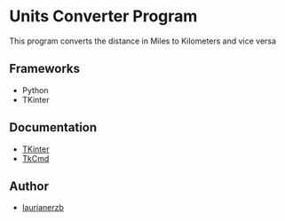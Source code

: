 # Units Converter Program
This program converts the distance in Miles to Kilometers and vice versa

## Frameworks
- Python
- TKinter

## Documentation
- [TKinter](https://docs.python.org/3/library/tkinter.html#the-packer)
- [TkCmd](https://tcl.tk/man/tcl8.6/TkCmd/entry.htm)
## Author
- [laurianerzb](https://github.com/laurianerzb)
